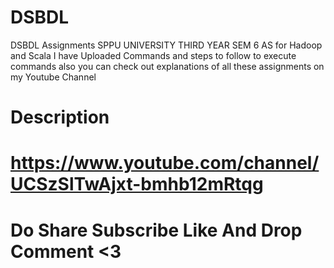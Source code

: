 # DSBDL
DSBDL Assignments SPPU UNIVERSITY THIRD YEAR SEM 6
AS for Hadoop and Scala I have Uploaded Commands and steps to follow to execute commands also you can check out explanations 
of all these assignments on my Youtube Channel 
# Description 
# https://www.youtube.com/channel/UCSzSlTwAjxt-bmhb12mRtqg 
# Do Share Subscribe Like And Drop Comment <3
